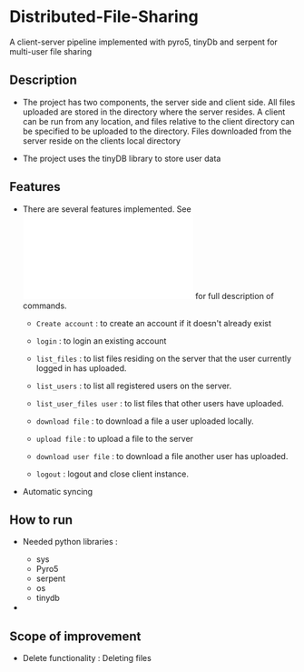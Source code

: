 # Distributed-File-Sharing

A client-server pipeline implemented with pyro5, tinyDb and serpent for multi-user file sharing

## Description
- The project has two components, the server side and client side. All files uploaded are stored in the directory where the server resides. A client can be run from any location, and files relative to the client directory can be specified to be uploaded to the directory. Files downloaded from the server reside on the clients local directory

- The project uses the tinyDB library to store user data

## Features
- There are several features implemented. See ![here](/problem_statement.pdf) for full description of commands.
	- `Create account` : to create an account if it doesn't already exist

	- `login` : to login an existing account
	- `list_files` : to list files residing on the server that the user currently logged in has uploaded.

	- `list_users` : to list all registered users on the server.

	- `list_user_files user` : to list files that other users have uploaded.

	- `download file` : to download a file a user uploaded locally.

	- `upload file` : to upload a file to the server
	- `download user file` : to download a file another user has uploaded.

	- `logout` : logout and close client instance.


- Automatic syncing

## How to run
- Needed python libraries :
	- sys
	- Pyro5
	- serpent
	- os
	- tinydb
	

- 
## Scope of improvement
- Delete functionality : Deleting files
